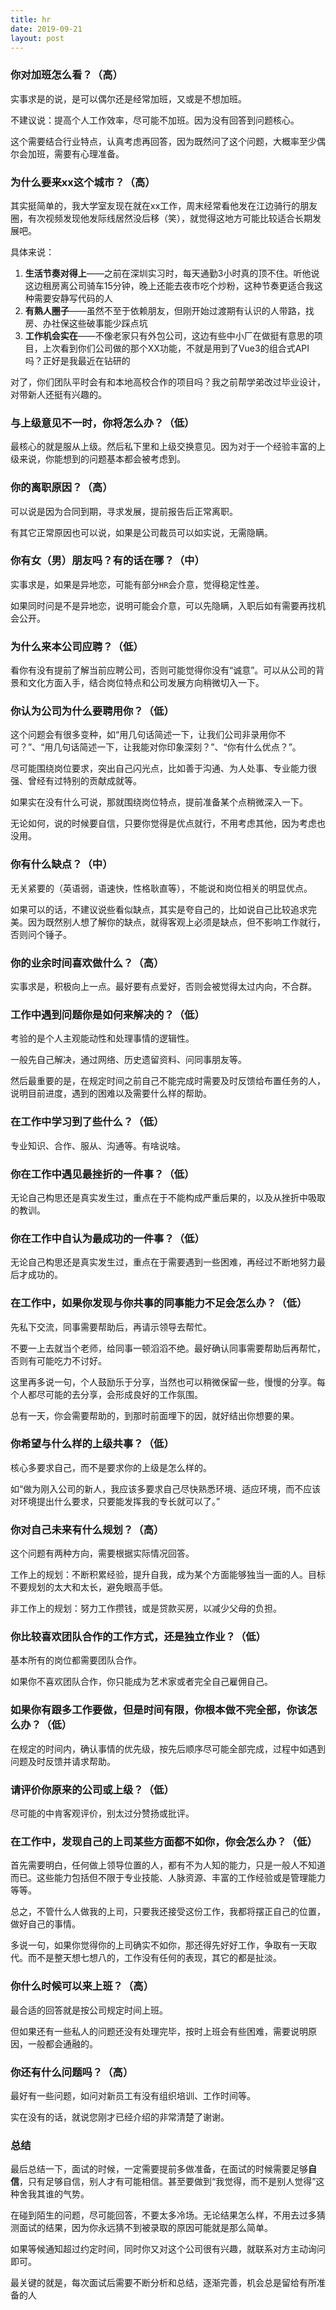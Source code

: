```yaml
---
title: hr
date: 2019-09-21
layout: post
---
```


### 你对加班怎么看？（高）

实事求是的说，是可以偶尔还是经常加班，又或是不想加班。

不建议说：提高个人工作效率，尽可能不加班。因为没有回答到问题核心。

这个需要结合行业特点，认真考虑再回答，因为既然问了这个问题，大概率至少偶尔会加班，需要有心理准备。



### 为什么要来xx这个城市？（高）


其实挺简单的，我大学室友现在就在xx工作，周末经常看他发在江边骑行的朋友圈，有次视频发现他发际线居然没后移（笑），就觉得这地方可能比较适合长期发展吧。

具体来说：

1. **生活节奏对得上**——之前在深圳实习时，每天通勤3小时真的顶不住。听他说这边租房离公司骑车15分钟，晚上还能去夜市吃个炒粉，这种节奏更适合我这种需要安静写代码的人
2. **有熟人圈子**——虽然不至于依赖朋友，但刚开始过渡期有认识的人带路，找房、办社保这些破事能少踩点坑
3. **工作机会实在**——不像老家只有外包公司，这边有些中小厂在做挺有意思的项目，上次看到你们公司做的那个XX功能，不就是用到了Vue3的组合式API吗？正好是我最近在钻研的

对了，你们团队平时会有和本地高校合作的项目吗？我之前帮学弟改过毕业设计，对带新人还挺有兴趣的。



### 与上级意见不一时，你将怎么办？（低）

最核心的就是服从上级。然后私下里和上级交换意见。因为对于一个经验丰富的上级来说，你能想到的问题基本都会被考虑到。



### 你的离职原因？（高）

可以说是因为合同到期，寻求发展，提前报告后正常离职。

有其它正常原因也可以说，如果是公司裁员可以如实说，无需隐瞒。



### 你有女（男）朋友吗？有的话在哪？（中）

实事求是，如果是异地恋，可能有部分`HR`会介意，觉得稳定性差。

如果同时问是不是异地恋，说明可能会介意，可以先隐瞒，入职后如有需要再找机会公开。



### 为什么来本公司应聘？（低）

看你有没有提前了解当前应聘公司，否则可能觉得你没有“诚意”。可以从公司的背景和文化方面入手，结合岗位特点和公司发展方向稍微切入一下。



### 你认为公司为什么要聘用你？（低）

这个问题会有很多变种，如“用几句话简述一下，让我们公司非录用你不可？”、“用几句话简述一下，让我能对你印象深刻？”、“你有什么优点？”。

尽可能围绕岗位要求，突出自己闪光点，比如善于沟通、为人处事、专业能力很强、曾经有过特别的贡献成就等。

如果实在没有什么可说，那就围绕岗位特点，提前准备某个点稍微深入一下。

无论如何，说的时候要自信，只要你觉得是优点就行，不用考虑其他，因为考虑也没用。



### 你有什么缺点？（中）

无关紧要的（英语弱，语速快，性格耿直等），不能说和岗位相关的明显优点。

如果可以的话，不建议说些看似缺点，其实是夸自己的，比如说自己比较追求完美。因为既然别人想了解你的缺点，就得客观上必须是缺点，但不影响工作就行，否则问个锤子。



### 你的业余时间喜欢做什么？（高）

实事求是，积极向上一点。最好要有点爱好，否则会被觉得太过内向，不合群。



### 工作中遇到问题你是如何来解决的？（低）

考验的是个人主观能动性和处理事情的逻辑性。

一般先自己解决，通过网络、历史遗留资料、问同事朋友等。

然后最重要的是，在规定时间之前自己不能完成时需要及时反馈给布置任务的人，说明目前进度，遇到的困难以及需要什么样的帮助。



### 在工作中学习到了些什么？（低）

专业知识、合作、服从、沟通等。有啥说啥。



### 你在工作中遇见最挫折的一件事？（低）

无论自己构思还是真实发生过，重点在于不能构成严重后果的，以及从挫折中吸取的教训。



### 你在工作中自认为最成功的一件事？（低）

无论自己构思还是真实发生过，重点在于需要遇到一些困难，再经过不断地努力最后才成功的。



### 在工作中，如果你发现与你共事的同事能力不足会怎么办？（低）

先私下交流，同事需要帮助后，再请示领导去帮忙。

不要一上去就当个老师，给同事一顿滔滔不绝。最好确认同事需要帮助后再帮忙，否则有可能吃力不讨好。

这里再多说一句，个人鼓励乐于分享，当然也可以稍微保留一些，慢慢的分享。每个人都尽可能的去分享，会形成良好的工作氛围。

总有一天，你会需要帮助的，到那时前面埋下的因，就好结出你想要的果。



### 你希望与什么样的上级共事？（低）

核心多要求自己，而不是要求你的上级是怎么样的。

如“做为刚入公司的新人，我应该多要求自己尽快熟悉环境、适应环境，而不应该对环境提出什么要求，只要能发挥我的专长就可以了。”



### 你对自己未来有什么规划？（高）

这个问题有两种方向，需要根据实际情况回答。

工作上的规划：不断积累经验，提升自我，成为某个方面能够独当一面的人。目标不要规划的太大和太长，避免眼高手低。

非工作上的规划：努力工作攒钱，或是贷款买房，以减少父母的负担。



### 你比较喜欢团队合作的工作方式，还是独立作业？（低）

基本所有的岗位都需要团队合作。

如果你不喜欢团队合作，你只能成为艺术家或者完全自己雇佣自己。



### 如果你有跟多工作要做，但是时间有限，你根本做不完全部，你该怎么办？（低）

在规定的时间内，确认事情的优先级，按先后顺序尽可能全部完成，过程中如遇到问题及时反馈并请求帮助。



### 请评价你原来的公司或上级？（低）

尽可能的中肯客观评价，别太过分赞扬或批评。



### 在工作中，发现自己的上司某些方面都不如你，你会怎么办？（低）

首先需要明白，任何做上领导位置的人，都有不为人知的能力，只是一般人不知道而已。这些能力包括但不限于专业技能、人脉资源、丰富的工作经验或是管理能力等等。

总之，不管什么人做我的上司，只要我还接受这份工作，我都将摆正自己的位置，做好自己的事情。

多说一句，如果你觉得你的上司确实不如你，那还得先好好工作，争取有一天取代。而不是整天想七想八的，工作没有任何的表现，其它的都是扯淡。



### 你什么时候可以来上班？（高）

最合适的回答就是按公司规定时间上班。

但如果还有一些私人的问题还没有处理完毕，按时上班会有些困难，需要说明原因，一般都会通融的。



### 你还有什么问题吗？（高）

最好有一些问题，如问对新员工有没有组织培训、工作时间等。

实在没有的话，就说您刚才已经介绍的非常清楚了谢谢。



### 总结

最后总结一下，面试的时候，一定需要提前多做准备，在面试的时候需要足够**自信**，只有足够自信，别人才有可能相信。甚至要做到“我觉得，而不是别人觉得”这种舍我其谁的气势。

在碰到陌生的问题，尽可能回答，不要太多冷场。无论结果怎么样，不用去过多猜测面试的结果，因为你永远猜不到被录取的原因可能就是那么简单。

如果等候通知超过约定时间，同时你又对这个公司很有兴趣，就联系对方主动询问即可。

最关键的就是，每次面试后需要不断分析和总结，逐渐完善，机会总是留给有所准备的人